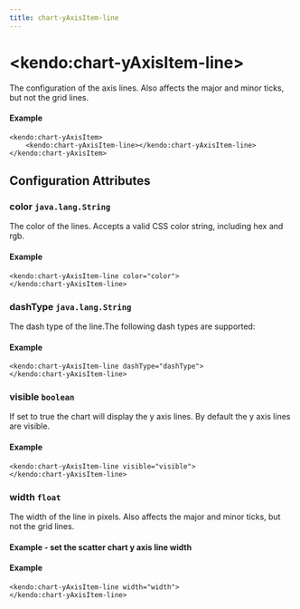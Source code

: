 ```yaml
---
title: chart-yAxisItem-line
---
```


# \<kendo:chart-yAxisItem-line\>

The configuration of the axis lines. Also affects the major and minor ticks, but not the grid lines.

#### Example
    <kendo:chart-yAxisItem>
        <kendo:chart-yAxisItem-line></kendo:chart-yAxisItem-line>
    </kendo:chart-yAxisItem>

## Configuration Attributes

### color `java.lang.String`

The color of the lines. Accepts a valid CSS color string, including hex and rgb.

#### Example
    <kendo:chart-yAxisItem-line color="color">
    </kendo:chart-yAxisItem-line>

### dashType `java.lang.String`

The dash type of the line.The following dash types are supported:

#### Example
    <kendo:chart-yAxisItem-line dashType="dashType">
    </kendo:chart-yAxisItem-line>

### visible `boolean`

If set to true the chart will display the y axis lines. By default the y axis lines are visible.

#### Example
    <kendo:chart-yAxisItem-line visible="visible">
    </kendo:chart-yAxisItem-line>

### width `float`

The width of the line in pixels. Also affects the major and minor ticks, but not the grid lines.
#### Example - set the scatter chart y axis line width

#### Example
    <kendo:chart-yAxisItem-line width="width">
    </kendo:chart-yAxisItem-line>

